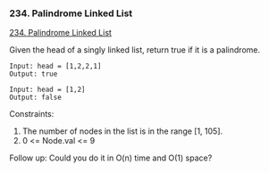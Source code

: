 ### 234. Palindrome Linked List

[234. Palindrome Linked List](https://leetcode.com/problems/palindrome-linked-list/)

Given the head of a singly linked list, return true if it is a palindrome.

```
Input: head = [1,2,2,1]
Output: true
```

```
Input: head = [1,2]
Output: false
```

Constraints:

1. The number of nodes in the list is in the range [1, 105].
2. 0 <= Node.val <= 9
 

Follow up: Could you do it in O(n) time and O(1) space?